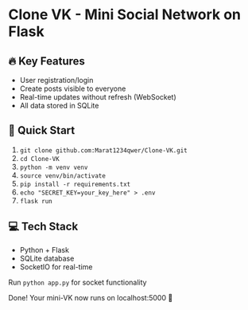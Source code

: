 # Clone VK - Mini Social Network on Flask

## 🔥 Key Features
- User registration/login
- Create posts visible to everyone
- Real-time updates without refresh (WebSocket)
- All data stored in SQLite

## 🚀 Quick Start
1. `git clone github.com:Marat1234qwer/Clone-VK.git`
2. `cd Clone-VK`
3. `python -m venv venv`
4. `source venv/bin/activate`
5. `pip install -r requirements.txt`
6. `echo "SECRET_KEY=your_key_here" > .env`
7. `flask run`

## 💻 Tech Stack
- Python + Flask
- SQLite database
- SocketIO for real-time


Run `python app.py` for socket functionality

Done! Your mini-VK now runs on localhost:5000 🎉
